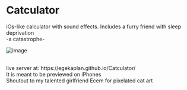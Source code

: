 # Catculator

iOs-like calculator with sound effects. Includes a furry friend with sleep deprivation
<br />-a catastrophe-
<br />

![image](https://user-images.githubusercontent.com/40829087/205509276-da28c000-b5ae-4deb-8af5-e756cfe09f83.png)

<br />
live server at: https://egekaplan.github.io/Catculator/ 
<br />It is meant to be previewed on iPhones
<br />Shoutout to my talented girlfriend Ecem for pixelated cat art
